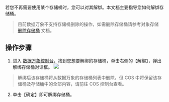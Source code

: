 若您不再需要使用某个存储桶时，您可以对其解绑。本文档主要指导您如何解绑存储桶。

>目前数据万象不支持存储桶删除的操作，如需删除存储桶请参考对象存储 [删除存储桶](https://intl.cloud.tencent.com/document/product/436/30361) 文档。

## 操作步骤
1. 进入 [数据万象控制台](https://console.cloud.tencent.com/ci)，找到您想要解绑的存储桶，单击右侧的【解绑】，弹出解绑存储桶对话框。
![](https://main.qcloudimg.com/raw/664fec4586fe31302ae98f6490a6e884.png)
>解绑后该存储桶将从数据万象的存储桶列表中删除，但 COS 中将保留该存储桶及存储桶中的全部内容，请前往 COS 控制台查看。
2. 单击【确定】即可解绑存储桶。
